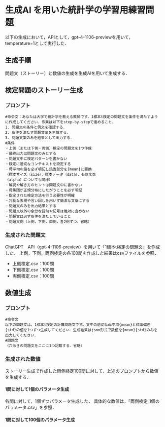 # 生成AI を用いた統計学の学習用練習問題
以下の生成において，APIとして，gpt-4-1106-previewを用いて，temperature=1として実行した．
## 生成手順
問題文（ストーリー）と数値の生成を生成AIを用いて生成する．
## 検定問題のストーリー生成
### プロンプト
```
#命令文：あなたは大学で統計学を教える教師です．1標本t検定の問題文を条件を満たすように作成してください．作業は以下をstep-by-stepで進めること．
1. 問題文の条件と例文を確認する．
2. 条件を満たす問題文案を生成する．
3. 問題文案のみを結果として出力する．
#条件
・上側（または下側・両側）検定の問題文を1つ作成
・最終出力は問題文のみとする
・問題文中に検定パターンを書かない
・検定に適切なコンテキストを設定する
・母平均の値を必ず明記し該当部分を{mean}に置換
（標本サイズ（size），標本データ（data），有意水準
（alpha）についても同様）
・解説や解き方のヒントは問題文中に書かない
・母集団が正規分布にしたがうことを必ず明記
・指定された検定方法を行う必要性が明確
・冗長な表現や言い回しを用いず簡潔な文章にする
・問題文のみを出力結果とする
・問題文以外の余分な語句や記号は絶対に含めない
・問題文は必ず条件を満たしていること
・問題文例（上側，下側，両側，各2例ずつ．省略）
```
### 生成された問題文
ChatGPT　API（gpt-4-1106-preview）を用いて「1標本t検定の問題文」を作成した．
上側，下側，両側検定の各100問を作成した結果はcsvファイルを参照．
- 上側検定.csv：100問
- 下側検定.csv：100問
- 両側検定.csv：100問
## 数値生成
### プロンプト
```
#命令文
以下の問題文は、1標本t検定の計算問題文です。文中の適切な母平均{mean}と標準偏差{std}の値を1つずつ生成してください．生成結果はjson形式で数値を{mean}{std}のみを出力してください．
#問題文
（穴あきの問題文をここに1つ記載する．省略）
```
### 生成された数値
ストーリー生成で作成した両側検定100問に対して，上述のプロンプトから数値を生成する．
#### 1問に対して1個のパラメータ生成
各問に対して，1個ずつパラメータ生成した．
具体的な数値は，「両側検定_1個のパラメータ.csv」を参照．
#### 1問に対して100個のパラメータ生成
